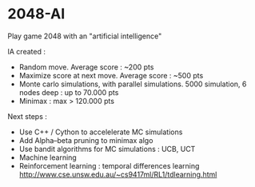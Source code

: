 # 2048-AI
Play game 2048 with an "artificial intelligence"

IA created :
- Random move. Average score : ~200 pts
- Maximize score at next move. Average score : ~500 pts
- Monte carlo simulations, with parallel simulations. 5000 simulation, 6 nodes deep : up to 70.000 pts
- Minimax : max > 120.000 pts

Next steps :
- Use C++ / Cython to accelelerate MC simulations
- Add Alpha–beta pruning to minimax algo
- Use bandit algorithms for MC simulations : UCB, UCT
- Machine learning
- Reinforcement learning : temporal differences learning
http://www.cse.unsw.edu.au/~cs9417ml/RL1/tdlearning.html

